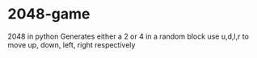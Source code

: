 # 2048-game
2048 in python
Generates either a 2 or 4 in a random block 
use  u,d,l,r to move up, down, left, right respectively
